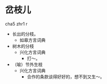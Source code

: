 # 岔枝儿
cha5 zhr1 r
+ 长出的分枝。
  * 如皋方言词典
+ 树木的分枝
  * 兴化方言词典
    - 打～。
+ （喻）节外生枝
  * 兴化方言词典
    - 合作的条款谈得好好的，想不到又生～。
